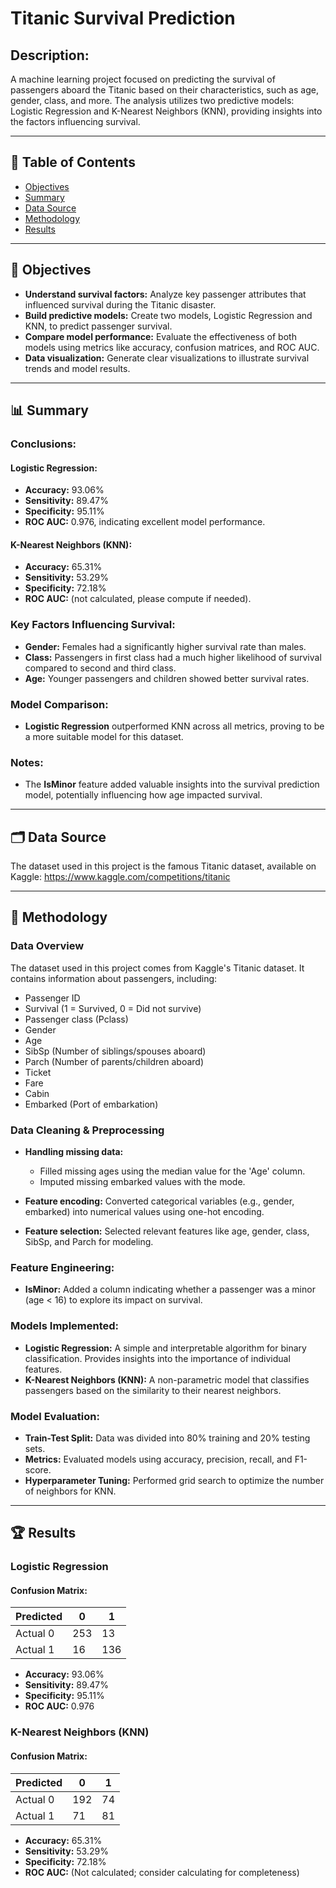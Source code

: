 # Titanic Survival Prediction

## Description:
A machine learning project focused on predicting the survival of passengers aboard the Titanic based on their characteristics, such as age, gender, class, and more. The analysis utilizes two predictive models: Logistic Regression and K-Nearest Neighbors (KNN), providing insights into the factors influencing survival.

---

## 📑 Table of Contents
- [Objectives](#-objectives)
- [Summary](#-summary)
- [Data Source](#%EF%B8%8F-data-source)
- [Methodology](#-methodology)
- [Results](#-results)

---

## 🎯 Objectives
- **Understand survival factors:** Analyze key passenger attributes that influenced survival during the Titanic disaster.
- **Build predictive models:** Create two models, Logistic Regression and KNN, to predict passenger survival.
- **Compare model performance:** Evaluate the effectiveness of both models using metrics like accuracy, confusion matrices, and ROC AUC.
- **Data visualization:** Generate clear visualizations to illustrate survival trends and model results.

---

## 📊 Summary

### Conclusions:

#### Logistic Regression:
- **Accuracy:** 93.06%
- **Sensitivity:** 89.47%
- **Specificity:** 95.11%
- **ROC AUC:** 0.976, indicating excellent model performance.

#### K-Nearest Neighbors (KNN):
- **Accuracy:** 65.31%
- **Sensitivity:** 53.29%
- **Specificity:** 72.18%
- **ROC AUC:** (not calculated, please compute if needed).

### Key Factors Influencing Survival:
- **Gender:** Females had a significantly higher survival rate than males.
- **Class:** Passengers in first class had a much higher likelihood of survival compared to second and third class.
- **Age:** Younger passengers and children showed better survival rates.

### Model Comparison:
- **Logistic Regression** outperformed KNN across all metrics, proving to be a more suitable model for this dataset.

### Notes:
- The **IsMinor** feature added valuable insights into the survival prediction model, potentially influencing how age impacted survival.

---

## 🗂️ Data Source
The dataset used in this project is the famous Titanic dataset, available on Kaggle: https://www.kaggle.com/competitions/titanic

---

## 📝 Methodology

### Data Overview
The dataset used in this project comes from Kaggle's Titanic dataset. It contains information about passengers, including:

- Passenger ID
- Survival (1 = Survived, 0 = Did not survive)
- Passenger class (Pclass)
- Gender
- Age
- SibSp (Number of siblings/spouses aboard)
- Parch (Number of parents/children aboard)
- Ticket
- Fare
- Cabin
- Embarked (Port of embarkation)

### Data Cleaning & Preprocessing

- **Handling missing data:**
  - Filled missing ages using the median value for the 'Age' column.
  - Imputed missing embarked values with the mode.

- **Feature encoding:** Converted categorical variables (e.g., gender, embarked) into numerical values using one-hot encoding.

- **Feature selection:** Selected relevant features like age, gender, class, SibSp, and Parch for modeling.

### Feature Engineering:
- **IsMinor:** Added a column indicating whether a passenger was a minor (age < 16) to explore its impact on survival.

### Models Implemented:
- **Logistic Regression:** A simple and interpretable algorithm for binary classification. Provides insights into the importance of individual features.
- **K-Nearest Neighbors (KNN):** A non-parametric model that classifies passengers based on the similarity to their nearest neighbors.

### Model Evaluation:
- **Train-Test Split:** Data was divided into 80% training and 20% testing sets.
- **Metrics:** Evaluated models using accuracy, precision, recall, and F1-score.
- **Hyperparameter Tuning:** Performed grid search to optimize the number of neighbors for KNN.

---

## 🏆 Results

### Logistic Regression

#### Confusion Matrix:
| Predicted | 0    | 1    |
|-----------|------|------|
| Actual 0  | 253  | 13   |
| Actual 1  | 16   | 136  |

- **Accuracy:** 93.06%
- **Sensitivity:** 89.47%
- **Specificity:** 95.11%
- **ROC AUC:** 0.976

### K-Nearest Neighbors (KNN)

#### Confusion Matrix:
| Predicted | 0    | 1    |
|-----------|------|------|
| Actual 0  | 192  | 74   |
| Actual 1  | 71   | 81   |

- **Accuracy:** 65.31%
- **Sensitivity:** 53.29%
- **Specificity:** 72.18%
- **ROC AUC:** (Not calculated; consider calculating for completeness)
